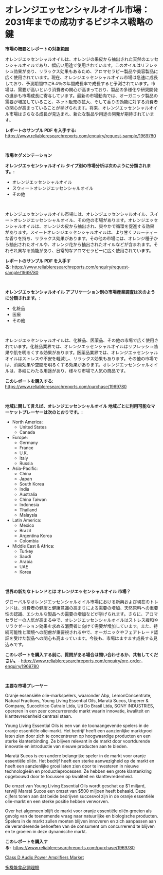 <p><h1>オレンジエッセンシャルオイル市場：2031年までの成功するビジネス戦略の鍵</h1></p><p><strong>市場の概要とレポートの対象範囲</strong></p>
<p><p>オレンジエッセンシャルオイルは、オレンジの果皮から抽出された天然のエッセンシャルオイルであり、幅広い用途で使用されています。このオイルはリフレッシュ効果があり、リラックス効果もあるため、アロマセラピー製品や美容製品に広く使用されています。現在、オレンジエッセンシャルオイル市場は急速に成長しており、予測期間中に9.4％の年間成長率で成長すると予測されています。市場は、需要が高いという消費者の関心が高まっており、製品の多様化や研究開発の進歩も市場成長に寄与しています。最新の市場動向では、オーガニック製品の需要が増加していること、ネット販売の拡大、そして香りの効能に対する消費者の関心が高まっていることが挙げられます。将来、オレンジエッセンシャルオイル市場はさらなる成長が見込まれ、新たな製品や用途の開発が期待されています。</p></p>
<p><strong>レポートのサンプル PDF を入手する:</strong> <a href="https://www.reliableresearchreports.com/enquiry/request-sample/1969780">https://www.reliableresearchreports.com/enquiry/request-sample/1969780</a></p>
<p>&nbsp;</p>
<p><strong>市場セグメンテーション</strong></p>
<p><strong>オレンジエッセンシャルオイル タイプ別の市場分析は次のように分類されます。:</strong></p>
<p><ul><li>オレンジエッセンシャルオイル</li><li>スウィートオレンジエッセンシャルオイル</li><li>その他</li></ul></p>
<p>&nbsp;</p>
<p><p>オレンジエッセンシャルオイル市場には、オレンジエッセンシャルオイル、スイートオレンジエッセンシャルオイル、その他の市場があります。オレンジエッセンシャルオイルは、オレンジの皮から抽出され、爽やかで循環を促進する効果があります。スイートオレンジエッセンシャルオイルは、より甘くフルーティーな香りを持ち、リラックス効果があります。その他の市場には、オレンジ種子から抽出されたオイルや、オレンジ花から抽出されたオイルなどが含まれます。それぞれ異なる効能があり、日常的なアロマセラピーに広く使用されています。</p></p>
<p><strong>レポートのサンプル PDF を入手する:</strong>&nbsp;<a href="https://www.reliableresearchreports.com/enquiry/request-sample/1969780">https://www.reliableresearchreports.com/enquiry/request-sample/1969780</a></p>
<p>&nbsp;</p>
<p><strong> オレンジエッセンシャルオイル アプリケーション別の市場産業調査は次のように分類されます。:</strong></p>
<p><ul><li>化粧品</li><li>医療</li><li>その他</li></ul></p>
<p>&nbsp;</p>
<p><p>オレンジエッセンシャルオイルは、化粧品、医薬品、その他の市場で広く使用されています。化粧品業界では、オレンジエッセンシャルオイルはリフレッシュ効果や肌を明るくする効果があります。医薬品業界では、オレンジエッセンシャルオイルはストレスや不安を軽減し、リラックス効果もあります。その他の市場では、消臭効果や空間を明るくする効果があります。オレンジエッセンシャルオイルは、多岐にわたる用途があり、様々な市場で人気の商品です。</p></p>
<p><strong>このレポートを購入する:</strong>&nbsp; <a href="https://www.reliableresearchreports.com/purchase/1969780">https://www.reliableresearchreports.com/purchase/1969780</a></p>
<p>&nbsp;</p>
<p><strong>地域に関して言えば、オレンジエッセンシャルオイル 地域ごとに利用可能なマーケットプレーヤーは次のとおりです。:</strong></p>
<p><ul>
    <li>
        North America:
        <ul>
            <li>United States</li>
            <li>Canada</li>
        </ul>
    </li>
    <li>
        Europe:
        <ul>
            <li>Germany</li>
            <li>France</li>
            <li>U.K.</li>
            <li>Italy</li>
            <li>Russia</li>
        </ul>
    </li>
    <li>
        Asia-Pacific:
        <ul>
            <li>China</li>
            <li>Japan</li>
            <li>South Korea</li>
            <li>India</li>
            <li>Australia</li>
            <li>China Taiwan</li>
            <li>Indonesia</li>
            <li>Thailand</li>
            <li>Malaysia</li>
        </ul>
    </li>
    <li>
        Latin America:
        <ul>
            <li>Mexico</li>
            <li>Brazil</li>
            <li>Argentina Korea</li>
            <li>Colombia</li>
        </ul>
    </li>
    <li>
        Middle East & Africa:
        <ul>
            <li>Turkey</li>
            <li>Saudi</li>
            <li>Arabia</li>
            <li>UAE</li>
            <li>Korea</li>
        </ul>
    </li>
    </ul></p>
<p>&nbsp;</p>
<p><strong>世界の新たなトレンドとは オレンジエッセンシャルオイル 市場？</strong></p>
<p><p>グローバルなオレンジエッセンシャルオイル市場における新興および現在のトレンドは、消費者の健康と健康意識の高まりによる需要の増加、天然原料への重要性の認識、エシカルな製品への需要の増加などが挙げられます。さらに、アロマセラピーの人気が高まる中で、オレンジエッセンシャルオイルはストレス緩和やリラクゼーション効果を求める消費者に向けて需要が増加しています。また、持続可能性と環境への配慮が重要視される中で、オーガニックやフェアトレード認証を受けた製品への関心も高まっています。今後も、市場はますます成長する見込みです。</p></p>
<p><strong>このレポートを購入する前に、質問がある場合は問い合わせるか、共有してください。</strong>- <a href="https://www.reliableresearchreports.com/enquiry/pre-order-enquiry/1969780">https://www.reliableresearchreports.com/enquiry/pre-order-enquiry/1969780</a></p>
<p>&nbsp;</p>
<p><strong>主要な市場プレーヤー</strong></p>
<p><p>Oranje essensiële olie-markspelers, waaronder Abp, LemonConcentrate, Natural Fractions, Young Living Essential Oils, Maratá Sucos, Ungerer & Company, Sucocitrico Cutrale Ltda, Uti Do Brasil Ltda, SONY INDUSTRIES, opereren in een zeer concurrerende markt waarin innovatie, kwaliteit en klanttevredenheid centraal staan. </p><p>Young Living Essential Oils is een van de toonaangevende spelers in de oranje essentiële olie-markt. Het bedrijf heeft een aanzienlijke marktgroei laten zien door zich te concentreren op hoogwaardige producten en een sterke klantenbinding. Ze blijven relevant in de markt door voortdurende innovatie en introductie van nieuwe producten aan te bieden.</p><p>Maratá Sucos is een andere belangrijke speler in de markt voor oranje essentiële oliën. Het bedrijf heeft een sterke aanwezigheid op de markt en heeft een aanzienlijke groei laten zien door te investeren in nieuwe technologieën en productieprocessen. Ze hebben een grote klantenkring opgebouwd door te focussen op kwaliteit en klanttevredenheid.</p><p>De omzet van Young Living Essential Oils wordt geschat op $1 miljard, terwijl Maratá Sucos een omzet van $500 miljoen heeft behaald. Deze cijfers tonen aan dat beide bedrijven succesvol zijn in de oranje essentiële olie-markt en een sterke positie hebben verworven.</p><p>Over het algemeen blijft de markt voor oranje essentiële oliën groeien als gevolg van de toenemende vraag naar natuurlijke en biologische producten. Spelers in de markt zullen moeten blijven innoveren en zich aanpassen aan de veranderende behoeften van de consument om concurrerend te blijven en te groeien in deze dynamische markt.</p></p>
<p><strong>このレポートを購入する:</strong>&nbsp;&nbsp;<a href="https://www.reliableresearchreports.com/purchase/1969780">https://www.reliableresearchreports.com/purchase/1969780</a></p>
<p><p><a href="https://github.com/nicholepatriciadoylenwnrjr0/Market-Research-Report-List-1/blob/main/class-d-audio-power-amplifiers-market.md">Class D Audio Power Amplifiers Market</a></p><p><a href="https://github.com/nemesis2824/Market-Research-Report-List-1/blob/main/376483811083.md">多機能食品調理機</a></p></p>